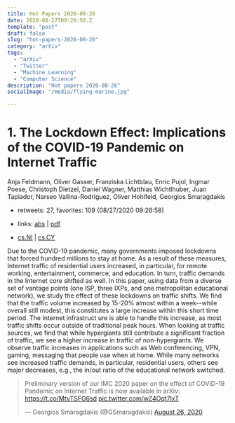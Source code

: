```yaml
---
title: Hot Papers 2020-08-26
date: 2020-08-27T09:26:58.Z
template: "post"
draft: false
slug: "hot-papers-2020-08-26"
category: "arXiv"
tags:
  - "arXiv"
  - "Twitter"
  - "Machine Learning"
  - "Computer Science"
description: "Hot papers 2020-08-26"
socialImage: "/media/flying-marine.jpg"

---
```


# 1. The Lockdown Effect: Implications of the COVID-19 Pandemic on Internet  Traffic

Anja Feldmann, Oliver Gasser, Franziska Lichtblau, Enric Pujol, Ingmar Poese, Christoph Dietzel, Daniel Wagner, Matthias Wichtlhuber, Juan Tapiador, Narseo Vallina-Rodriguez, Oliver Hohlfeld, Georgios Smaragdakis

- retweets: 27, favorites: 109 (08/27/2020 09:26:58)

- links: [abs](https://arxiv.org/abs/2008.10959) | [pdf](https://arxiv.org/pdf/2008.10959)
- [cs.NI](https://arxiv.org/list/cs.NI/recent) | [cs.CY](https://arxiv.org/list/cs.CY/recent)

Due to the COVID-19 pandemic, many governments imposed lockdowns that forced hundred millions to stay at home. As a result of these measures, Internet traffic of residential users increased, in particular, for remote working, entertainment, commerce, and education. In turn, traffic demands in the Internet core shifted as well. In this paper, using data from a diverse set of vantage points (one ISP, three IXPs, and one metropolitan educational network), we study the effect of these lockdowns on traffic shifts. We find that the traffic volume increased by 15-20% almost within a week--while overall still modest, this constitutes a large increase within this short time period. The Internet infrastruct ure is able to handle this increase, as most traffic shifts occur outside of traditional peak hours. When looking at traffic sources, we find that while hypergiants still contribute a significant fraction of traffic, we see a higher increase in traffic of non-hypergiants. We observe traffic increases in applications such as Web conferencing, VPN, gaming, messaging that people use when at home. While many networks see increased traffic demands, in particular, residential users, others see major decreases, e.g., the in/out ratio of the educational network switched.

<blockquote class="twitter-tweet"><p lang="en" dir="ltr">Preliminary version of our IMC 2020 paper on the effect of COVID-19 Pandemic on Internet Traffic is now available in arXiv: <a href="https://t.co/MtvTSFG6sd">https://t.co/MtvTSFG6sd</a> <a href="https://t.co/wZ4Oqt7IxT">pic.twitter.com/wZ4Oqt7IxT</a></p>&mdash; Georgios Smaragdakis (@GSmaragdakis) <a href="https://twitter.com/GSmaragdakis/status/1298560319179173889?ref_src=twsrc%5Etfw">August 26, 2020</a></blockquote>
<script async src="https://platform.twitter.com/widgets.js" charset="utf-8"></script>



